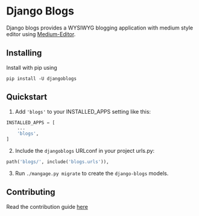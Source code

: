 # Django Blogs

Django blogs provides a WYSIWYG blogging application with medium style editor using [Medium-Editor](https://github.com/yabwe/medium-editor).

## Installing

Install with pip using

```
pip install -U djangoblogs
```

## Quickstart

1. Add `'blogs'` to your INSTALLED_APPS setting like this:
```python
INSTALLED_APPS = [
    ...
    'blogs',
]
```

2. Include the `djangoblogs` URLconf in your project urls.py:
```python
path('blogs/', include('blogs.urls')),
```

3. Run `./mangage.py migrate` to create the `django-blogs` models.

## Contributing

Read the contribution guide [here](/contirbution)
